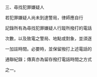 三、尋找犯罪嫌疑人

若犯罪嫌疑人尚未到達警局，律師應自行

記錄所有為尋找犯罪嫌疑人行蹤所撥打的電話

次數，以及致電之警局、地點或對象，並須逐

一加註時間。必要時，並保留撥打上述電話的

通聯紀錄；傳真亦為留存撥打電話時間之方式

之一。
